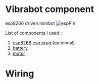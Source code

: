 # Vibrabot component



esp8266 driven minibot
![espPin](https://simple-circuit.com/wp-content/uploads/2018/06/esp-01-led-blink-circuit.png)

List of components I used :
1. [esp8266](https://www.gotronic.fr/art-module-esp8266-25664.htm#complte_desc)
   [esp prog](https://www.gotronic.fr/art-module-de-programmation-pour-esp8266-26573.htm) (optionnal)
2. [battery](https://www.gotronic.fr/art-accu-li-ion-3-7-v-250-mah-pr382527-30027.htm)
3. [motor](https://www.gotronic.fr/cat-moteurs-cc-1089.htm)


# Wiring
